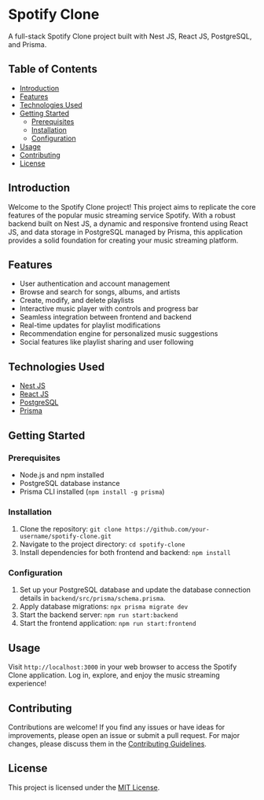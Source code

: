 # Spotify Clone

A full-stack Spotify Clone project built with Nest JS, React JS, PostgreSQL, and Prisma.

## Table of Contents

- [Introduction](#introduction)
- [Features](#features)
- [Technologies Used](#technologies-used)
- [Getting Started](#getting-started)
  - [Prerequisites](#prerequisites)
  - [Installation](#installation)
  - [Configuration](#configuration)
- [Usage](#usage)
- [Contributing](#contributing)
- [License](#license)

## Introduction

Welcome to the Spotify Clone project! This project aims to replicate the core features of the popular music streaming service Spotify. With a robust backend built on Nest JS, a dynamic and responsive frontend using React JS, and data storage in PostgreSQL managed by Prisma, this application provides a solid foundation for creating your music streaming platform.

## Features

- User authentication and account management
- Browse and search for songs, albums, and artists
- Create, modify, and delete playlists
- Interactive music player with controls and progress bar
- Seamless integration between frontend and backend
- Real-time updates for playlist modifications
- Recommendation engine for personalized music suggestions
- Social features like playlist sharing and user following

## Technologies Used

- [Nest JS](https://nestjs.com/)
- [React JS](https://reactjs.org/)
- [PostgreSQL](https://www.postgresql.org/)
- [Prisma](https://www.prisma.io/)

## Getting Started

### Prerequisites

- Node.js and npm installed
- PostgreSQL database instance
- Prisma CLI installed (`npm install -g prisma`)

### Installation

1. Clone the repository: `git clone https://github.com/your-username/spotify-clone.git`
2. Navigate to the project directory: `cd spotify-clone`
3. Install dependencies for both frontend and backend: `npm install`

### Configuration

1. Set up your PostgreSQL database and update the database connection details in `backend/src/prisma/schema.prisma`.
2. Apply database migrations: `npx prisma migrate dev`
3. Start the backend server: `npm run start:backend`
4. Start the frontend application: `npm run start:frontend`

## Usage

Visit `http://localhost:3000` in your web browser to access the Spotify Clone application. Log in, explore, and enjoy the music streaming experience!

## Contributing

Contributions are welcome! If you find any issues or have ideas for improvements, please open an issue or submit a pull request. For major changes, please discuss them in the [Contributing Guidelines](CONTRIBUTING.md).

## License

This project is licensed under the [MIT License](LICENSE).
